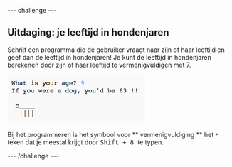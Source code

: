 \--- challenge \---

## Uitdaging: je leeftijd in hondenjaren

Schrijf een programma die de gebruiker vraagt naar zijn of haar leeftijd en geef dan de leeftijd in hondenjaren! Je kunt de leeftijd in hondenjaren berekenen door zijn of haar leeftijd te vermenigvuldigen met 7.

![screenshot](images/me-dog-years.png)

Bij het programmeren is het symbool voor ** vermenigvuldiging ** het ` * ` teken dat je meestal krijgt door <kbd> Shift + 8 </kbd> te typen.

\--- /challenge \---